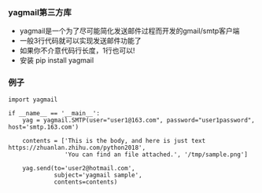 ### yagmail第三方库
- yagmail是一个为了尽可能简化发送邮件过程而开发的gmail/smtp客户端
- 一般3行代码就可以实现发送邮件功能了
- 如果你不介意代码行长度，1行也可以!
- 安装 pip install yagmail


### 例子
```
import yagmail

if __name__ == '__main__':
    yag = yagmail.SMTP(user="user1@163.com", password="user1password", host='smtp.163.com')

    contents = ['This is the body, and here is just text https://zhuanlan.zhihu.com/python2018',
                'You can find an file attached.', '/tmp/sample.png']

    yag.send(to='user2@hotmail.com',
             subject='yagmail sample',
             contents=contents)

```